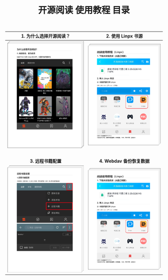 <div align="center">

# 开源阅读 使用教程 目录
</div>
<br>


| **1. 为什么选择开源阅读？**　     | **2. 使用 Linpx 书源**　     　 |
| :---------------------------: | :---------------------------: |
| ![img](pic/WhyLegado.png)　　  | ![img](pic/UseLinpx.png)　　　 |
| 　　　　　　　　　　　　　　　　  　| 　　　　　　　　　　　　　　　     |
| **3. 远程书籍配置**　　　　 　    | **4. Webdav 备份恢复数据**　    |
| ![img](pic/RemoteBooks.png)   | ![img](pic/UseLinpx.png)      |
